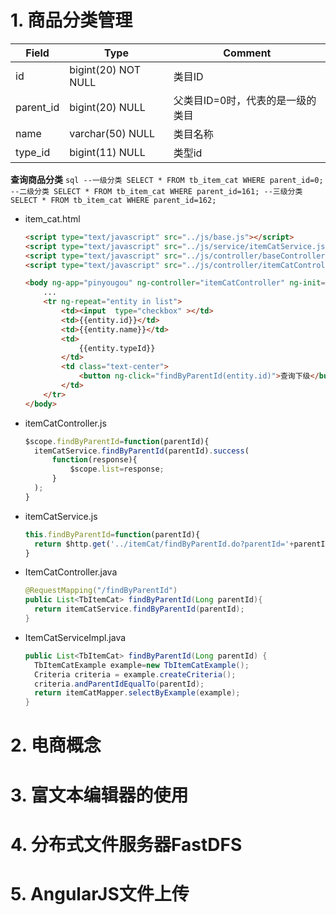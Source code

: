 # 1. 商品分类管理

| Field     | Type                | Comment                          |
| --------- | ------------------- | -------------------------------- |
| id        | bigint(20) NOT NULL | 类目ID                           |
| parent_id | bigint(20) NULL     | 父类目ID=0时，代表的是一级的类目 |
| name      | varchar(50) NULL    | 类目名称                         |
| type_id   | bigint(11) NULL     | 类型id                           |

**查询商品分类**
    ```sql
--一级分类
SELECT * FROM tb_item_cat WHERE parent_id=0;
--二级分类
SELECT * FROM tb_item_cat WHERE parent_id=161;
--三级分类
SELECT * FROM tb_item_cat WHERE parent_id=162;
    ```

* item_cat.html

  ```html
  <script type="text/javascript" src="../js/base.js"></script>
  <script type="text/javascript" src="../js/service/itemCatService.js"></script>
  <script type="text/javascript" src="../js/controller/baseController.js"></script>
  <script type="text/javascript" src="../js/controller/itemCatController.js"></script>
  
  <body ng-app="pinyougou" ng-controller="itemCatController" ng-init="findByParentId(0)">
      ...
      <tr ng-repeat="entity in list">
          <td><input  type="checkbox" ></td>			                              
          <td>{{entity.id}}</td>
          <td>{{entity.name}}</td>									    
          <td>
              {{entity.typeId}}    
          </td>									      
          <td class="text-center">
              <button ng-click="findByParentId(entity.id)">查询下级</button>
          </td>
      </tr>
  </body>
  ```

* itemCatController.js

  ```javascript
  $scope.findByParentId=function(parentId){
  	itemCatService.findByParentId(parentId).success(
  		function(response){
  			$scope.list=response;				
  		}
  	);		
  }
  ```

* itemCatService.js

  ```javascript
  this.findByParentId=function(parentId){
  	return $http.get('../itemCat/findByParentId.do?parentId='+parentId);
  }
  ```

* ItemCatController.java

  ```java
  @RequestMapping("/findByParentId")
  public List<TbItemCat> findByParentId(Long parentId){
  	return itemCatService.findByParentId(parentId);
  }
  ```

* ItemCatServiceImpl.java

  ```java
  public List<TbItemCat> findByParentId(Long parentId) {
  	TbItemCatExample example=new TbItemCatExample();
  	Criteria criteria = example.createCriteria();
  	criteria.andParentIdEqualTo(parentId);
  	return itemCatMapper.selectByExample(example);
  }
  ```

# 2. 电商概念

# 3. 富文本编辑器的使用

# 4. 分布式文件服务器FastDFS

# 5. AngularJS文件上传

